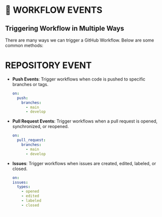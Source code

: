 # 🎯 WORKFLOW EVENTS

## Triggering Workflow in Multiple Ways

There are many ways we can trigger a GitHub Workflow. Below are some common methods:

# REPOSITORY EVENT

- **Push Events**: Trigger workflows when code is pushed to specific branches or tags.

  ```yaml
  on:
    push:
      branches:
        - main
        - develop
  ```

- **Pull Request Events**: Trigger workflows when a pull request is opened, synchronized, or reopened.

  ```yaml
  on:
    pull_request:
      branches:
        - main
        - develop
  ```

- **Issues**: Trigger workflows when issues are created, edited, labeled, or closed.
  ```yaml
  on:
  issues:
    types:
      - opened
      - edited
      - labeled
      - closed
  ```
- **Pull Request Review**: Trigger workflows when pull request reviews are submitted, edited, or dismissed.
  ```yaml
  on:
  pull_request_review:
    types:
      - submitted
      - edited
      - dismissed
  ```
- **Fork**: Trigger workflows when someone forks the repository.
  ```yaml
  on:
  fork:
  ```

# MANUAL EVENT

- **Manual Trigger (Workflow Dispatch)**: Allow workflows to be triggered manually from the GitHub UI.
  ```yaml
  on:
  workflow_dispatch:
  ```
- **External Events (Repository Dispatch)**: Trigger workflows from external systems via the GitHub API.
  ```yaml
  on:
  repository_dispatch:
    types:
      - custom_event
  ```
- **Trigger from another workflow**: Trigger workflows programmatically using reusable workflows or composite actions.
  ```yaml
  on:
  workflow_run:
    workflows:
      - "Another Workflow Name"
    types:
      - completed
  ```

# SCHEDULE EVENT

- **Scheduled Events (Cron Jobs)**: Trigger workflows at specific times using cron syntax.

  ```yaml
  on:
  schedule:
    - cron: "0 12 * * *" # Runs every day at 12 PM UTC
  ```

- **Tag Events**: Trigger workflows when a new tag is created.
  ```yaml
  on:
  push:
    tags:
      - v*.*.*
  ```
- **Release Events**: Trigger workflows when a release is published, edited, or deleted.
  ```yaml
  on:
  release:
    types:
      - published
  ```
- **Webhook Events**: Trigger workflows based on webhook events like issues, comments, or labels.
  ```yaml
  on:
  issues:
    types:
      - opened
      - labeled
  ```
- **Custom Paths**: Trigger workflows only when changes occur in specific files or directories.
  ```yaml
  on:
  push:
    paths:
      - "src/**"
      - "tests/**"
  ```

# REFERENCE LINK:

For more details on events that trigger workflows, refer to the official GitHub documentation:  
[GitHub Actions - Events That Trigger Workflows](https://docs.github.com/en/actions/writing-workflows/choosing-when-your-workflow-runs/events-that-trigger-workflows)
